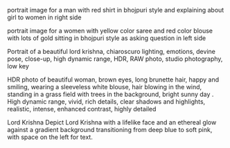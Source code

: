 portrait image for a man with red shirt  in bhojpuri style and explaining about girl to women in right side

portrait image for a women with yellow color saree and red color blouse with lots of gold sitting in bhojpuri style as asking question in left side 


Portrait of a beautiful lord krishna, chiaroscuro lighting, emotions, devine pose, close-up, high dynamic range, HDR, RAW photo, studio photography, low key

HDR photo of beautiful woman, brown eyes, long brunette hair, happy and smiling, wearing a sleeveless white blouse, hair blowing in the wind, standing in a grass field with trees in the background, bright sunny day . High dynamic range, vivid, rich details, clear shadows and highlights, realistic, intense, enhanced contrast, highly detailed


Lord Krishna
Depict Lord Krishna with a lifelike face and an ethereal glow against a gradient background transitioning from deep blue to soft pink, with space on the left for text.